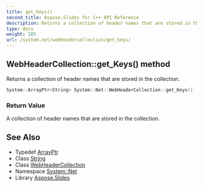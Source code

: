 ```yaml
---
title: get_Keys()
second_title: Aspose.Slides for C++ API Reference
description: Returns a collection of header names that are stored in the collection.
type: docs
weight: 105
url: /system.net/webheadercollection/get_keys/
---
```

## WebHeaderCollection::get_Keys() method


Returns a collection of header names that are stored in the collection.

```cpp
System::ArrayPtr<String> System::Net::WebHeaderCollection::get_Keys()
```


### Return Value

A collection of header names that are stored in the collection.

## See Also

* Typedef [ArrayPtr](../../../system/arrayptr/)
* Class [String](../../../system/string/)
* Class [WebHeaderCollection](../)
* Namespace [System::Net](../../)
* Library [Aspose.Slides](../../../)